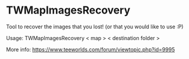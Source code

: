 # TWMapImagesRecovery

Tool to recover the images that you lost! (or that you would like to use :P)

Usage: 
   TWMapImagesRecovery < map > < destination folder >



More info: https://www.teeworlds.com/forum/viewtopic.php?id=9995
